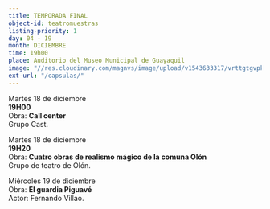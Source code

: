 ```yaml
---
title: TEMPORADA FINAL
object-id: teatromuestras
listing-priority: 1
day: 04 - 19
month: DICIEMBRE
time: 19h00
place: Auditorio del Museo Municipal de Guayaquil
image: "//res.cloudinary.com/magnvs/image/upload/v1543633317/vrttgtgvpkpmlahhd15e.jpg"
ext-url: "/capsulas/"
---
```


Martes 18 de diciembre<br />**19H00**<br />Obra: **Call center**<br/>Grupo Cast.

Martes 18 de diciembre<br/>**19H20**<br />Obra: **Cuatro obras de realismo mágico de la comuna Olón**<br/>Grupo de teatro de Olón.

Miércoles 19 de diciembre<br />Obra: **El guardia Piguavé**<br/>Actor: Fernando Villao.

